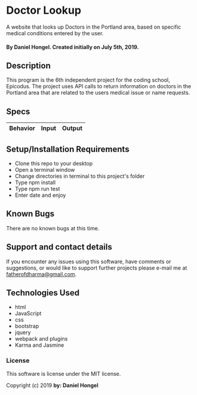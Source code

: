 # Doctor Lookup

A website that looks up Doctors in the Portland area, based on specific medical conditions entered by the user.
#### By Daniel Hongel. Created initially on July 5th, 2019.

## Description

This program is the 6th independent project for the coding school, Epicodus. The project uses API calls to return information on doctors in the Portland area that are related to the users medical issue or name requests.

## Specs

|Behavior   |Input      | Output              |
| --------- | :--------| :-------------|



## Setup/Installation Requirements

* Clone this repo to your desktop
* Open a terminal window
* Change directories in terminal to this project's folder
* Type npm install
* Type npm run test
* Enter date and enjoy


## Known Bugs

There are no known bugs at this time.

## Support and contact details

If you encounter any issues using this software, have comments or suggestions, or would like to support further projects please e-mail me at fatherofdharma@gmail.com.


## Technologies Used

* html
* JavaScript
* css
* bootstrap
* jquery
* webpack and plugins
* Karma and Jasmine

### License

This software is license under the MIT license.

Copyright (c) 2019 **by: Daniel Hongel**
